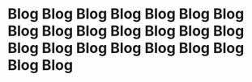 # Blog Blog Blog Blog Blog Blog Blog Blog Blog Blog Blog Blog Blog Blog Blog Blog Blog Blog Blog Blog Blog Blog Blog
